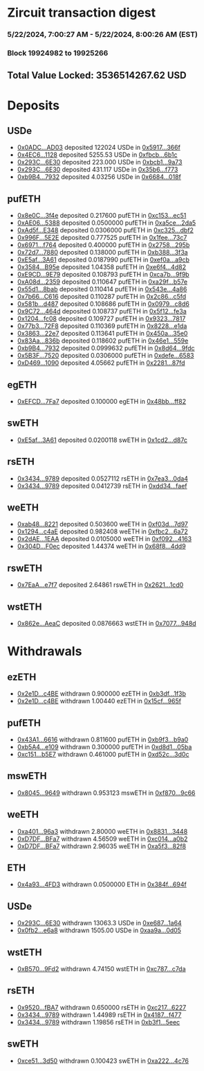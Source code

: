 # Zircuit transaction digest
### 5/22/2024, 7:00:27 AM - 5/22/2024, 8:00:26 AM (EST)
### Block 19924982 to 19925266

## Total Value Locked: 3536514267.62 USD

# Deposits
## USDe
- [0x0ADC...AD03](https://etherscan.io/address/0x0ADCcd300E936ecd45Ed69a4Ad35Ca56231aAD03) deposited 122024 USDe in [0x5917...366f](https://etherscan.io/tx/0x0ADCcd300E936ecd45Ed69a4Ad35Ca56231aAD03)
- [0x4EC6...1128](https://etherscan.io/address/0x4EC6722C8bE6ab9A8C9E344D961086a3268b1128) deposited 5255.53 USDe in [0xfbcb...6b1c](https://etherscan.io/tx/0x4EC6722C8bE6ab9A8C9E344D961086a3268b1128)
- [0x293C...6E30](https://etherscan.io/address/0x293C6937D8D82e05B01335F7B33FBA0c8e256E30) deposited 223.000 USDe in [0xbcb1...9a73](https://etherscan.io/tx/0x293C6937D8D82e05B01335F7B33FBA0c8e256E30)
- [0x293C...6E30](https://etherscan.io/address/0x293C6937D8D82e05B01335F7B33FBA0c8e256E30) deposited 431.117 USDe in [0x35b6...f773](https://etherscan.io/tx/0x293C6937D8D82e05B01335F7B33FBA0c8e256E30)
- [0xb9B4...7932](https://etherscan.io/address/0xb9B4209AB3780C424dC826720516E79fE21d7932) deposited 4.03256 USDe in [0x6684...018f](https://etherscan.io/tx/0xb9B4209AB3780C424dC826720516E79fE21d7932)
## pufETH
- [0x8e0C...3f4e](https://etherscan.io/address/0x8e0Ce45D926876518AAc6a56e92886aF48513f4e) deposited 0.217600 pufETH in [0xc153...ec51](https://etherscan.io/tx/0x8e0Ce45D926876518AAc6a56e92886aF48513f4e)
- [0xAE06...5388](https://etherscan.io/address/0xAE06788fcC5639f4058EF18B191E6bEbCfc15388) deposited 0.0500000 pufETH in [0xa5ce...2da5](https://etherscan.io/tx/0xAE06788fcC5639f4058EF18B191E6bEbCfc15388)
- [0xAd5f...E348](https://etherscan.io/address/0xAd5fE0623e7A70fb9D1124afc505756fc2E1E348) deposited 0.0306000 pufETH in [0xc325...dbf2](https://etherscan.io/tx/0xAd5fE0623e7A70fb9D1124afc505756fc2E1E348)
- [0x996F...5E2E](https://etherscan.io/address/0x996Fb1475Dbe90cA360835CB59E92F2486cE5E2E) deposited 0.777525 pufETH in [0x1fee...73c7](https://etherscan.io/tx/0x996Fb1475Dbe90cA360835CB59E92F2486cE5E2E)
- [0x6971...f764](https://etherscan.io/address/0x6971E87D8D4FF48b8C292380aBF57F54F83Ef764) deposited 0.400000 pufETH in [0x2758...295b](https://etherscan.io/tx/0x6971E87D8D4FF48b8C292380aBF57F54F83Ef764)
- [0x72d7...7880](https://etherscan.io/address/0x72d79D6b16e38C21F66C7fA4d0A046e20B617880) deposited 0.138000 pufETH in [0xb388...3f3a](https://etherscan.io/tx/0x72d79D6b16e38C21F66C7fA4d0A046e20B617880)
- [0xE5af...3A61](https://etherscan.io/address/0xE5af28bdd6AEb049BB5BF79EaEF5323C9B393A61) deposited 0.0187990 pufETH in [0xef0a...a9cb](https://etherscan.io/tx/0xE5af28bdd6AEb049BB5BF79EaEF5323C9B393A61)
- [0x3584...B95e](https://etherscan.io/address/0x358466087737eFc1afA287A09Ff3E045d770B95e) deposited 1.04358 pufETH in [0xe6f4...4d82](https://etherscan.io/tx/0x358466087737eFc1afA287A09Ff3E045d770B95e)
- [0xE9CD...9E79](https://etherscan.io/address/0xE9CD82AD148FbEC1dB5f546bb093616CC1eF9E79) deposited 0.108793 pufETH in [0xca7b...9f9b](https://etherscan.io/tx/0xE9CD82AD148FbEC1dB5f546bb093616CC1eF9E79)
- [0xA08d...2359](https://etherscan.io/address/0xA08d66726A2a06123b2020132B3B364Ea8872359) deposited 0.110647 pufETH in [0xa29f...b57e](https://etherscan.io/tx/0xA08d66726A2a06123b2020132B3B364Ea8872359)
- [0x55d1...8bab](https://etherscan.io/address/0x55d1F3D1f6b3aEC8611212A23d20B4530CCe8bab) deposited 0.110414 pufETH in [0x543e...4a86](https://etherscan.io/tx/0x55d1F3D1f6b3aEC8611212A23d20B4530CCe8bab)
- [0x7b66...C616](https://etherscan.io/address/0x7b6629CB6f1b69ad85D9a3f8A0463E0607B6C616) deposited 0.110287 pufETH in [0x2c86...c5fd](https://etherscan.io/tx/0x7b6629CB6f1b69ad85D9a3f8A0463E0607B6C616)
- [0x581b...d487](https://etherscan.io/address/0x581b6b470FFeeD33a08e414E56f76A0A34d3d487) deposited 0.108686 pufETH in [0x0979...c8d6](https://etherscan.io/tx/0x581b6b470FFeeD33a08e414E56f76A0A34d3d487)
- [0x9C72...464d](https://etherscan.io/address/0x9C7244833270E2af634842565833a7bAe0A0464d) deposited 0.108737 pufETH in [0x5f12...fe3a](https://etherscan.io/tx/0x9C7244833270E2af634842565833a7bAe0A0464d)
- [0x1204...fc08](https://etherscan.io/address/0x12048DC14C74291D92D34Bf0Fc876C523a79fc08) deposited 0.109727 pufETH in [0x9323...7817](https://etherscan.io/tx/0x12048DC14C74291D92D34Bf0Fc876C523a79fc08)
- [0x77b3...72F8](https://etherscan.io/address/0x77b38458891f8E412Ca24992c6fDDc5A8baC72F8) deposited 0.110369 pufETH in [0x8228...e1da](https://etherscan.io/tx/0x77b38458891f8E412Ca24992c6fDDc5A8baC72F8)
- [0x3863...22e7](https://etherscan.io/address/0x3863E2F2d42CdA6D1D454f2b9709D7d6512822e7) deposited 0.113641 pufETH in [0x450a...35e0](https://etherscan.io/tx/0x3863E2F2d42CdA6D1D454f2b9709D7d6512822e7)
- [0x83Aa...836b](https://etherscan.io/address/0x83Aa058154fA494FEe0Ea094169CE934A25C836b) deposited 0.118602 pufETH in [0x46e1...559e](https://etherscan.io/tx/0x83Aa058154fA494FEe0Ea094169CE934A25C836b)
- [0xb9B4...7932](https://etherscan.io/address/0xb9B4209AB3780C424dC826720516E79fE21d7932) deposited 0.0999632 pufETH in [0x8d64...9fdc](https://etherscan.io/tx/0xb9B4209AB3780C424dC826720516E79fE21d7932)
- [0x5B3F...7520](https://etherscan.io/address/0x5B3Fc1db02Dc648C5500ff5C341cC6DDbCB47520) deposited 0.0306000 pufETH in [0xdefe...6583](https://etherscan.io/tx/0x5B3Fc1db02Dc648C5500ff5C341cC6DDbCB47520)
- [0xD469...1090](https://etherscan.io/address/0xD469595DF97D53FaeE9b64E8C14c4cf3ACf41090) deposited 4.05662 pufETH in [0x2281...87fd](https://etherscan.io/tx/0xD469595DF97D53FaeE9b64E8C14c4cf3ACf41090)
## egETH
- [0xEFCD...7Fa7](https://etherscan.io/address/0xEFCDa31f921f6EAe3e15931eb9898EAe84b57Fa7) deposited 0.100000 egETH in [0x48bb...ff82](https://etherscan.io/tx/0xEFCDa31f921f6EAe3e15931eb9898EAe84b57Fa7)
## swETH
- [0xE5af...3A61](https://etherscan.io/address/0xE5af28bdd6AEb049BB5BF79EaEF5323C9B393A61) deposited 0.0200118 swETH in [0x1cd2...d87c](https://etherscan.io/tx/0xE5af28bdd6AEb049BB5BF79EaEF5323C9B393A61)
## rsETH
- [0x3434...9789](https://etherscan.io/address/0x34349c5569e7B846c3558961552D2202760A9789) deposited 0.0527112 rsETH in [0x7ea3...0da4](https://etherscan.io/tx/0x34349c5569e7B846c3558961552D2202760A9789)
- [0x3434...9789](https://etherscan.io/address/0x34349c5569e7B846c3558961552D2202760A9789) deposited 0.0412739 rsETH in [0xdd34...faef](https://etherscan.io/tx/0x34349c5569e7B846c3558961552D2202760A9789)
## weETH
- [0xab48...8221](https://etherscan.io/address/0xab483b1A1cE0281E14aD6342BF13b0FeC1628221) deposited 0.503600 weETH in [0xf03d...7d97](https://etherscan.io/tx/0xab483b1A1cE0281E14aD6342BF13b0FeC1628221)
- [0x1294...c4aE](https://etherscan.io/address/0x1294ffdb4a3e8139a1774047a5e1AB4dD459c4aE) deposited 0.982408 weETH in [0xfbc2...6a72](https://etherscan.io/tx/0x1294ffdb4a3e8139a1774047a5e1AB4dD459c4aE)
- [0x2dAE...1EAA](https://etherscan.io/address/0x2dAED1A987f2Cb14f48aAED5dC4D291d63291EAA) deposited 0.0105000 weETH in [0xf092...4163](https://etherscan.io/tx/0x2dAED1A987f2Cb14f48aAED5dC4D291d63291EAA)
- [0x304D...F0ec](https://etherscan.io/address/0x304Dbf14B1f67c0fC1400dC5000753db9A0DF0ec) deposited 1.44374 weETH in [0x68f8...4dd9](https://etherscan.io/tx/0x304Dbf14B1f67c0fC1400dC5000753db9A0DF0ec)
## rswETH
- [0x7EaA...e7f7](https://etherscan.io/address/0x7EaA99F2d86D14292D2414d9b30868D66c5de7f7) deposited 2.64861 rswETH in [0x2621...1cd0](https://etherscan.io/tx/0x7EaA99F2d86D14292D2414d9b30868D66c5de7f7)
## wstETH
- [0x862e...AeaC](https://etherscan.io/address/0x862e44eBf831fd83902BFCC9A913b2B326B2AeaC) deposited 0.0876663 wstETH in [0x7077...948d](https://etherscan.io/tx/0x862e44eBf831fd83902BFCC9A913b2B326B2AeaC)
# Withdrawals
## ezETH
- [0x2e1D...c4BE](https://etherscan.io/address/0x2e1DaE389469d6eA3e7d85811115eDb7ea3Fc4BE) withdrawn 0.900000 ezETH in [0xb3df...1f3b](https://etherscan.io/tx/0x2e1DaE389469d6eA3e7d85811115eDb7ea3Fc4BE)
- [0x2e1D...c4BE](https://etherscan.io/address/0x2e1DaE389469d6eA3e7d85811115eDb7ea3Fc4BE) withdrawn 1.00440 ezETH in [0x15cf...965f](https://etherscan.io/tx/0x2e1DaE389469d6eA3e7d85811115eDb7ea3Fc4BE)
## pufETH
- [0x43A1...6616](https://etherscan.io/address/0x43A1C376E9822C65278272892150bC07a2226616) withdrawn 0.811600 pufETH in [0xb9f3...b9a0](https://etherscan.io/tx/0x43A1C376E9822C65278272892150bC07a2226616)
- [0xb5A4...e109](https://etherscan.io/address/0xb5A44dE74e3F61C61641abfe5b0dAf221417e109) withdrawn 0.300000 pufETH in [0xd8d1...05ba](https://etherscan.io/tx/0xb5A44dE74e3F61C61641abfe5b0dAf221417e109)
- [0xc151...b5E7](https://etherscan.io/address/0xc151F551D91894a06395170f5D077b091e0eb5E7) withdrawn 0.461000 pufETH in [0xd52c...3d0c](https://etherscan.io/tx/0xc151F551D91894a06395170f5D077b091e0eb5E7)
## mswETH
- [0x8045...9649](https://etherscan.io/address/0x804561B805002C40E843A7831127913bA1b19649) withdrawn 0.953123 mswETH in [0xf870...9c66](https://etherscan.io/tx/0x804561B805002C40E843A7831127913bA1b19649)
## weETH
- [0xa401...96a3](https://etherscan.io/address/0xa4013e1089E0E954D6433545f3413D0A4Aba96a3) withdrawn 2.80000 weETH in [0x8831...3448](https://etherscan.io/tx/0xa4013e1089E0E954D6433545f3413D0A4Aba96a3)
- [0xD7DF...BFa7](https://etherscan.io/address/0xD7DF7E085214743530afF339aFC420c7c720BFa7) withdrawn 4.56509 weETH in [0xc014...a0b2](https://etherscan.io/tx/0xD7DF7E085214743530afF339aFC420c7c720BFa7)
- [0xD7DF...BFa7](https://etherscan.io/address/0xD7DF7E085214743530afF339aFC420c7c720BFa7) withdrawn 2.96035 weETH in [0xa5f3...82f8](https://etherscan.io/tx/0xD7DF7E085214743530afF339aFC420c7c720BFa7)
## ETH
- [0x4a93...4FD3](https://etherscan.io/address/0x4a93BCeC5203bCAf9387503bBeED78Bb87734FD3) withdrawn 0.0500000 ETH in [0x384f...694f](https://etherscan.io/tx/0x4a93BCeC5203bCAf9387503bBeED78Bb87734FD3)
## USDe
- [0x293C...6E30](https://etherscan.io/address/0x293C6937D8D82e05B01335F7B33FBA0c8e256E30) withdrawn 13063.3 USDe in [0xe687...1a64](https://etherscan.io/tx/0x293C6937D8D82e05B01335F7B33FBA0c8e256E30)
- [0x0fb2...e6a8](https://etherscan.io/address/0x0fb20260d3E8b9D3023Ca3A5d3423Da7C316e6a8) withdrawn 1505.00 USDe in [0xaa9a...0d05](https://etherscan.io/tx/0x0fb20260d3E8b9D3023Ca3A5d3423Da7C316e6a8)
## wstETH
- [0xB570...9Fd2](https://etherscan.io/address/0xB570445dB4b18AbC6F26DDB77F54B972d25b9Fd2) withdrawn 4.74150 wstETH in [0xc787...c7da](https://etherscan.io/tx/0xB570445dB4b18AbC6F26DDB77F54B972d25b9Fd2)
## rsETH
- [0x9520...fBA7](https://etherscan.io/address/0x9520F29c6EdCb89cB3100CED14CbabBcBEd0fBA7) withdrawn 0.650000 rsETH in [0xc217...6227](https://etherscan.io/tx/0x9520F29c6EdCb89cB3100CED14CbabBcBEd0fBA7)
- [0x3434...9789](https://etherscan.io/address/0x34349c5569e7B846c3558961552D2202760A9789) withdrawn 1.44989 rsETH in [0x4187...f477](https://etherscan.io/tx/0x34349c5569e7B846c3558961552D2202760A9789)
- [0x3434...9789](https://etherscan.io/address/0x34349c5569e7B846c3558961552D2202760A9789) withdrawn 1.19856 rsETH in [0xb3f1...5eec](https://etherscan.io/tx/0x34349c5569e7B846c3558961552D2202760A9789)
## swETH
- [0xce51...3d50](https://etherscan.io/address/0xce51D1fa776C2941d4155E8FfCc585c5a1213d50) withdrawn 0.100423 swETH in [0xa222...4c76](https://etherscan.io/tx/0xce51D1fa776C2941d4155E8FfCc585c5a1213d50)
